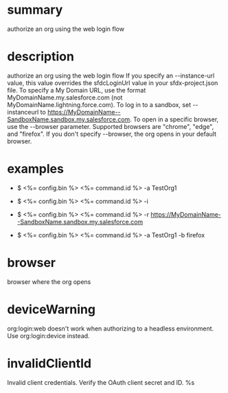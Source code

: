 # summary

authorize an org using the web login flow

# description

authorize an org using the web login flow
If you specify an --instance-url value, this value overrides the sfdcLoginUrl value in your sfdx-project.json file. To specify a My Domain URL, use the format MyDomainName.my.salesforce.com (not MyDomainName.lightning.force.com). To log in to a sandbox, set --instanceurl to https://MyDomainName--SandboxName.sandbox.my.salesforce.com.
To open in a specific browser, use the --browser parameter. Supported browsers are "chrome", "edge", and "firefox". If you don't specify --browser, the org opens in your default browser.

# examples

- $ <%= config.bin %> <%= command.id %> -a TestOrg1

- $ <%= config.bin %> <%= command.id %> -i <OAuth client id>

- $ <%= config.bin %> <%= command.id %> -r https://MyDomainName--SandboxName.sandbox.my.salesforce.com

- $ <%= config.bin %> <%= command.id %> -a TestOrg1 -b firefox

# browser

browser where the org opens

# deviceWarning

org:login:web doesn't work when authorizing to a headless environment. Use org:login:device instead.

# invalidClientId

Invalid client credentials. Verify the OAuth client secret and ID. %s
